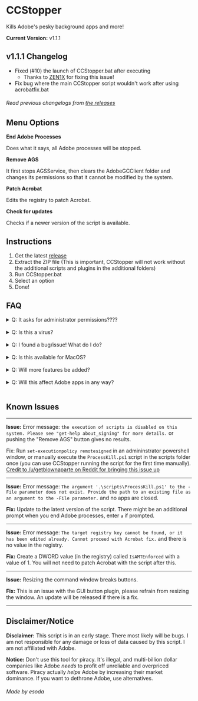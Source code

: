 # CCStopper

Kills Adobe's pesky background apps and more!

**Current Version:** v1.1.1

## v1.1.1 Changelog
- Fixed (#10) the launch of CCStopper.bat after executing
    - Thanks to [ZEN1X](https://github.com/ZEN1X) for fixing this issue!
- Fix bug where the main CCStopper script wouldn't work after using acrobatfix.bat

###### Read previous changelogs from [the releases](https://github.com/E-Soda/CCStopper/releases)
## Menu Options

**End Adobe Processes**

Does what it says, all Adobe processes will be stopped.

**Remove AGS**

It first stops AGSService, then clears the AdobeGCClient folder and changes its permissions so that it cannot be modified by the system.

**Patch Acrobat**

Edits the registry to patch Acrobat. 

**Check for updates**

Checks if a newer version of the script is available.

## Instructions

1. Get the latest [release](https://github.com/E-Soda/CCStopper/releases)
2. Extract the ZIP file (This is important, CCStopper will not work without the additional scripts and plugins in the additional folders)
3. Run CCStopper.bat
4. Select an option
5. Done!

## FAQ

<details>
<summary>Q: It asks for administrator permissions????</summary>
<br>
A: This script needs those permissions to stop Adobe from running in the background and to delete the AdobeGCClient folder. The full source code of this script is available in this repository for auditing.</details>

<br>

<details>
<summary>Q: Is this a virus?</summary>
<br>
A: Windows might say that it is a virus, but that is a false positive. As stated above, the full source code for this script is avaliable for auditing.
</details>

<br>

<details>
<summary>Q: I found a bug/issue! What do I do?</summary>
<br>

A: First check [the known issues](https://github.com/E-Soda/CCStopper/blob/main/README.md#known-issues) for any issues that I am aware of. If your issue is not there, open up an issue describing your issue and how to reproduce it, and I'll work on it as soon as I can.
</details>

<br>

<details>
<summary>Q: Is this available for MacOS?</summary>
<br>
A: It is not currently available for MacOS, and I do not intend on porting it to MacOS. If anyone in the community would like to port this to MacOS, feel free to do so!
</details>

<br>

<details>
<summary>Q: Will more features be added?</summary>
<br>
A: Yes! If you have any suggestions, please open an issue.
</details>
<br>

<details>
<summary>Q: Will this affect Adobe apps in any way?</summary>
<br>
A: No, it won't. If you do have Adobe apps (Photoshop, After Effects, etc.) open, it will close them if you decide to end Adobe processes. Other than that, everything should work normally. Please open an issue if this is not the case.
</details>
<br>

## Known Issues
******
**Issue:** Error message: `the execution of scripts is disabled on this system. Please see "get-help about_signing" for more details.` or pushing the "Remove AGS" button gives no results.

Fix: Run `set-executionpolicy remotesigned` in an admininstrator powershell window, or manually execute the `ProcessKill.ps1` script in the scripts folder once (you can use CCStopper running the script for the first time manually). [Credit to /u/getblownaparte on Reddit for bringing this issue up](https://www.reddit.com/r/GenP/comments/ndhm94/i_made_a_script_to_stop_all_adobe_background/gyb0twq?utm_source=share&utm_medium=web2x&context=3)
******
**Issue:** Error message: `The argument '.\scripts\ProcessKill.ps1' to the -File parameter does not exist. Provide the path to an existing file as an argument to the -File parameter.` and no apps are closed.

**Fix:** Update to the latest version of the script. There might be an additional prompt when you end Adobe processes, enter `a` if prompted.
******
**Issue:** Error message: `The target registry key cannot be found, or it has been edited already. Cannot proceed with Acrobat fix.` and there is no value in the registry.

**Fix:** Create a DWORD value (in the registry) called `IsAMTEnforced` with a value of 1. You will not need to patch Acrobat with the script after this. 
******
**Issue:** Resizing the command window breaks buttons.

**Fix:** This is an issue with the GUI button plugin, please refrain from resizing the window. An update will be released if there is a fix.
******
## Disclaimer/Notice

**Disclaimer:** This script is in an early stage. There most likely will be bugs. I am not responsible for any damage or loss of data caused by this script. I am not affiliated with Adobe.

**Notice:** Don't use this tool for piracy. It's illegal, and multi-billion dollar companies like Adobe _needs_ to profit off unreliable and overpriced software. Piracy actually _helps_ Adobe by increasing their market dominance. If you want to dethrone Adobe, use alternatives.

###### Made by esoda
